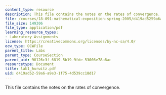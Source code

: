 ```yaml
---
content_type: resource
description: This file contains the notes on the rates of convergence.
file: /courses/18-091-mathematical-exposition-spring-2005/d419ad5259a6a9e31f754d539cc18d17_lab1_hurwitz.pdf
file_size: 149306
file_type: application/pdf
learning_resource_types:
- Laboratory Assignments
license: https://creativecommons.org/licenses/by-nc-sa/4.0/
ocw_type: OCWFile
parent_title: Labs
parent_type: CourseSection
parent_uid: 90126c3f-6819-5b19-9fde-53006e78a8ac
resourcetype: Document
title: lab1_hurwitz.pdf
uid: d419ad52-59a6-a9e3-1f75-4d539cc18d17
---
```

This file contains the notes on the rates of convergence.